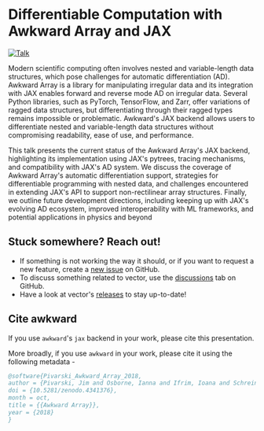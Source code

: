 # Differentiable Computation with Awkward Array and JAX

[![Talk](https://img.shields.io/badge/MODE25-talk-blue?logo=github&logoColor=white&color=blue)](https://indi.to/8WZTS)

Modern scientific computing often involves nested and variable-length data structures, which pose challenges for automatic differentiation (AD). Awkward Array is a library for manipulating irregular data and its integration with JAX enables forward and reverse mode AD on irregular data. Several Python libraries, such as PyTorch, TensorFlow, and Zarr, offer variations of ragged data structures, but differentiating through their ragged types remains impossible or problematic. Awkward's JAX backend allows users to differentiate nested and variable-length data structures without compromising readability, ease of use, and performance.

This talk presents the current status of the Awkward Array's JAX backend, highlighting its implementation using JAX's pytrees, tracing mechanisms, and compatibility with JAX's AD system. We discuss the coverage of Awkward Array's automatic differentiation support, strategies for differentiable programming with nested data, and challenges encountered in extending JAX's API to support non-rectilinear array structures. Finally, we outline future development directions, including keeping up with JAX's evolving AD ecosystem, improved interoperability with ML frameworks, and potential applications in physics and beyond

## Stuck somewhere? Reach out!

- If something is not working the way it should, or if you want to request a new feature, create a [new issue](https://github.com/scikit-hep/awkward/issues) on GitHub.
- To discuss something related to vector, use the [discussions](https://github.com/scikit-hep/awkward/discussions/) tab on GitHub.
- Have a look at vector's [releases](https://github.com/scikit-hep/awkward/releases) to stay up-to-date!

## Cite awkward

If you use `awkward`'s `jax` backend in your work, please cite this presentation.

More broadly, if you use `awkward` in your work, please cite it using the following metadata -

```bib
@software{Pivarski_Awkward_Array_2018,
author = {Pivarski, Jim and Osborne, Ianna and Ifrim, Ioana and Schreiner, Henry and Hollands, Angus and Biswas, Anish and Das, Pratyush and Roy Choudhury, Santam and Smith, Nicholas and Goyal, Manasvi},
doi = {10.5281/zenodo.4341376},
month = oct,
title = {{Awkward Array}},
year = {2018}
}
```
